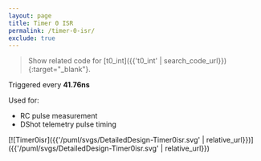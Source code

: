 ```yaml
---
layout: page
title: Timer 0 ISR
permalink: /timer-0-isr/
exclude: true
---
```


> Show related code for [t0_int]({{'t0_int' | search_code_url}}){:target="_blank"}.

Triggered every **41.76ns**

Used for:
* RC pulse measurement
* DShot telemetry pulse timing

[![Timer0isr]({{'/puml/svgs/DetailedDesign-Timer0isr.svg' | relative_url}})]({{'/puml/svgs/DetailedDesign-Timer0isr.svg' | relative_url}})
